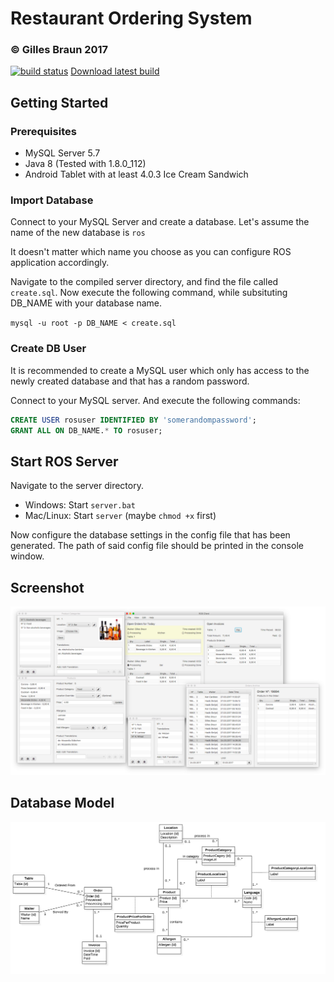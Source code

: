 # Restaurant Ordering System
### © Gilles Braun 2017

[![build status](https://gitlab.com/gillesbraun/RestaurantOrderingSystem/badges/master/build.svg)](https://gitlab.com/gillesbraun/RestaurantOrderingSystem/commits/master)
[Download latest build](https://gitlab.com/gillesbraun/RestaurantOrderingSystem/builds/artifacts/master/download?job=build)

## Getting Started
### Prerequisites
* MySQL Server 5.7
* Java 8 (Tested with 1.8.0_112)
* Android Tablet with at least 4.0.3 Ice Cream Sandwich

### Import Database
Connect to your MySQL Server and create a database. Let's assume the name of the new database is `ros`

It doesn't matter which name you choose as you can configure ROS application accordingly.

Navigate to the compiled server directory, and find the file called `create.sql`. Now execute the following command, while subsituting DB_NAME with your database name.

`mysql -u root -p DB_NAME < create.sql`

### Create DB User
It is recommended to create a MySQL user which only has access to the newly created database and that has a random password.

Connect to your MySQL server. And execute the following commands:

```sql
CREATE USER rosuser IDENTIFIED BY 'somerandompassword';
GRANT ALL ON DB_NAME.* TO rosuser;
```

## Start ROS Server
Navigate to the server directory.

* Windows: Start `server.bat`
* Mac/Linux: Start `server` (maybe `chmod +x` first)

Now configure the database settings in the config file that has been generated. The path of said config file should be printed in the console window.

## Screenshot
![App Screenshot](screenshot.png)

## Database Model
![Database Model](DBModel.png)